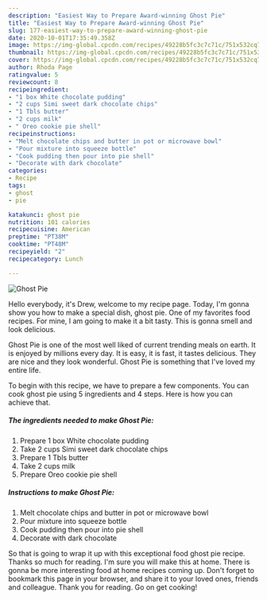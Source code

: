 ```yaml
---
description: "Easiest Way to Prepare Award-winning Ghost Pie"
title: "Easiest Way to Prepare Award-winning Ghost Pie"
slug: 177-easiest-way-to-prepare-award-winning-ghost-pie
date: 2020-10-01T17:35:49.358Z
image: https://img-global.cpcdn.com/recipes/49228b5fc3c7c71c/751x532cq70/ghost-pie-recipe-main-photo.jpg
thumbnail: https://img-global.cpcdn.com/recipes/49228b5fc3c7c71c/751x532cq70/ghost-pie-recipe-main-photo.jpg
cover: https://img-global.cpcdn.com/recipes/49228b5fc3c7c71c/751x532cq70/ghost-pie-recipe-main-photo.jpg
author: Rhoda Page
ratingvalue: 5
reviewcount: 8
recipeingredient:
- "1 box White chocolate pudding"
- "2 cups Simi sweet dark chocolate chips"
- "1 Tbls butter"
- "2 cups milk"
- " Oreo cookie pie shell"
recipeinstructions:
- "Melt chocolate chips and butter in pot or microwave bowl"
- "Pour mixture into squeeze bottle"
- "Cook pudding then pour into pie shell"
- "Decorate with dark chocolate"
categories:
- Recipe
tags:
- ghost
- pie

katakunci: ghost pie 
nutrition: 101 calories
recipecuisine: American
preptime: "PT38M"
cooktime: "PT48M"
recipeyield: "2"
recipecategory: Lunch

---
```



![Ghost Pie](https://img-global.cpcdn.com/recipes/49228b5fc3c7c71c/751x532cq70/ghost-pie-recipe-main-photo.jpg)

Hello everybody, it's Drew, welcome to my recipe page. Today, I'm gonna show you how to make a special dish, ghost pie. One of my favorites food recipes. For mine, I am going to make it a bit tasty. This is gonna smell and look delicious.

Ghost Pie is one of the most well liked of current trending meals on earth. It is enjoyed by millions every day. It is easy, it is fast, it tastes delicious. They are nice and they look wonderful. Ghost Pie is something that I've loved my entire life.




To begin with this recipe, we have to prepare a few components. You can cook ghost pie using 5 ingredients and 4 steps. Here is how you can achieve that.

<!--inarticleads1-->

##### The ingredients needed to make Ghost Pie:

1. Prepare 1 box White chocolate pudding
1. Take 2 cups Simi sweet dark chocolate chips
1. Prepare 1 Tbls butter
1. Take 2 cups milk
1. Prepare  Oreo cookie pie shell




<!--inarticleads2-->

##### Instructions to make Ghost Pie:

1. Melt chocolate chips and butter in pot or microwave bowl
1. Pour mixture into squeeze bottle
1. Cook pudding then pour into pie shell
1. Decorate with dark chocolate




So that is going to wrap it up with this exceptional food ghost pie recipe. Thanks so much for reading. I'm sure you will make this at home. There is gonna be more interesting food at home recipes coming up. Don't forget to bookmark this page in your browser, and share it to your loved ones, friends and colleague. Thank you for reading. Go on get cooking!
